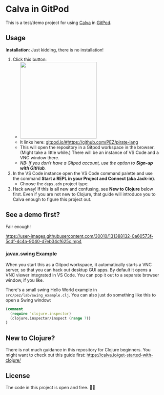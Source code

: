 # Calva in GitPod

This is a test/demo project for using [Calva](https://github.com/BetterThanTomorrow/calva) in [GitPod](https://gitpod.io).

## Usage

**Installation**: Just kidding, there is no installation!

1. Click this button:
   * <a title="Open Getting Started with Clojure in Gitpod" alt="Open in Gitpod button" href="https://gitpod.io/#https://github.com/PEZ/pirate-lang" target="_blank"><img src="https://img.shields.io/badge/Gitpod-Ready to Code-908a85?logo=gitpod" width="250"/></a>
   * It links here: <a href="https://gitpod.io/#https://github.com/PEZ/pirate-lang">gitpod.io/#https://github.com/PEZ/pirate-lang</a>
   * This will open the repository in a Gitpod workspace in the browser. (Might take a little while.) There will be an instance of VS Code and a VNC window there.
   * _NB: If you don't have a Gitpod account, use the option to **Sign-up with GitHub**._
1. In the VS Code instance open the VS Code command palette and use the command **Start a REPL in your Project and Connect (aka Jack-in)**.
   * Choose the `deps.edn` project type.
1. Hack away!
   If this is all new and confusing, see **New to Clojure** below first. Even if you are not new to Clojure, that guide will introduce you to Calva enough to figure this project out.

## See a demo first?

Fair enough!

https://user-images.githubusercontent.com/30010/131388132-0a60573f-5cdf-4c4a-9040-d7eb34cf625c.mp4

### javax.swing Example

When you start this as a Gitpod workspace, it automatically starts a VNC server, so that you can hack out desktup GUI apps. By default it opens a VNC viewer integrated in VS Code. You can pop it out to a separate browser window, if you like.

There's a small swing Hello World example in `src/pez/lab/swing_example.clj`. You can also just do something like this to open a Swing window:

```clojure
(comment
  (require 'clojure.inspector)
  (clojure.inspector/inspect (range 7))
)
```

## New to Clojure?

There is not much guidance in this repository for Clojure beginners. You might want to check out this guide first: https://calva.io/get-started-with-clojure/


## License

The code in this project is open and free. 🍺🗽
